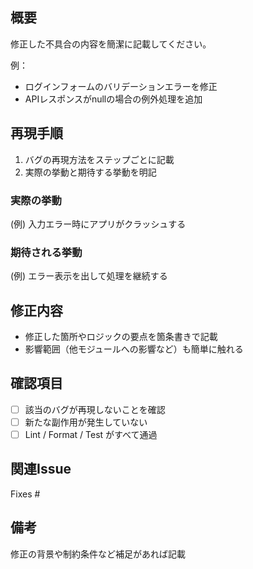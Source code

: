 ## 概要
修正した不具合の内容を簡潔に記載してください。

例：
- ログインフォームのバリデーションエラーを修正
- APIレスポンスがnullの場合の例外処理を追加

## 再現手順
1. バグの再現方法をステップごとに記載
2. 実際の挙動と期待する挙動を明記

### 実際の挙動
(例) 入力エラー時にアプリがクラッシュする

### 期待される挙動
(例) エラー表示を出して処理を継続する

## 修正内容
- 修正した箇所やロジックの要点を箇条書きで記載
- 影響範囲（他モジュールへの影響など）も簡単に触れる

## 確認項目
- [ ] 該当のバグが再現しないことを確認
- [ ] 新たな副作用が発生していない
- [ ] Lint / Format / Test がすべて通過

## 関連Issue
Fixes #

## 備考
修正の背景や制約条件など補足があれば記載
